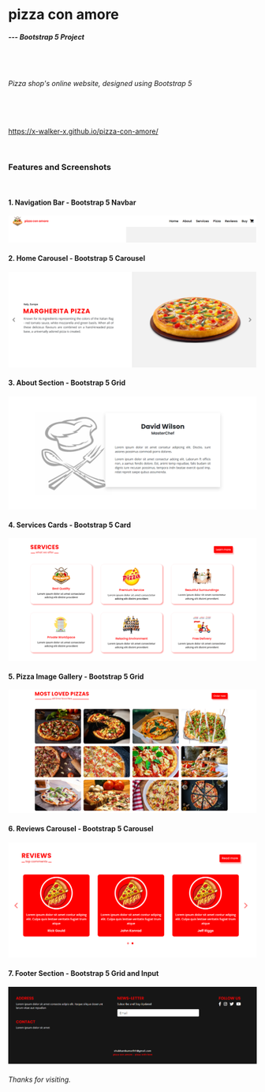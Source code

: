 # pizza con amore

##### --- Bootstrap 5 Project

<br/>
<br/>

###### Pizza shop's online website, designed using Bootstrap 5

<br/> 
<br/>

https://x-walker-x.github.io/pizza-con-amore/
   
<br/>

### Features and Screenshots

<br/>

#### 1. Navigation Bar - Bootstrap 5 Navbar 

<img src="./website screenshots/header.png" alt="navbar">

<br/>

#### 2. Home Carousel - Bootstrap 5 Carousel 

<img src="./website screenshots/home.png" alt="home">

<br/>

#### 3. About Section - Bootstrap 5 Grid 

<img src="./website screenshots/about.png" alt="about">

<br/>

#### 4. Services Cards - Bootstrap 5 Card 

<img src="./website screenshots/services.png" alt="services">

<br/>

#### 5. Pizza Image Gallery - Bootstrap 5 Grid

<img src="./website screenshots/pizza.png" alt="pizza">

<br/>

#### 6. Reviews Carousel - Bootstrap 5 Carousel 

<img src="./website screenshots/reviews.png" alt="reviews">

<br/>

#### 7. Footer Section - Bootstrap 5 Grid and Input 

<img src="./website screenshots/footer.png" alt="footer">

<br/>

###### Thanks for visiting.

